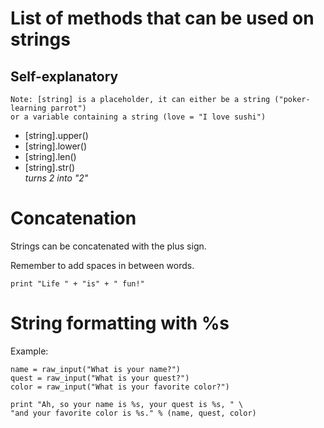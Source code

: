 # List of methods that can be used on strings

## Self-explanatory

    Note: [string] is a placeholder, it can either be a string ("poker-learning parrot") 
    or a variable containing a string (love = "I love sushi")

* [string].upper()
* [string].lower()
* [string].len()
* [string].str()    
        _turns 2 into "2"_

# Concatenation

Strings can be concatenated with the plus sign.

Remember to add spaces in between words.

    print "Life " + "is" + " fun!"

# String formatting with %s

Example:
 
    name = raw_input("What is your name?")
    quest = raw_input("What is your quest?")
    color = raw_input("What is your favorite color?")

    print "Ah, so your name is %s, your quest is %s, " \
    "and your favorite color is %s." % (name, quest, color)
